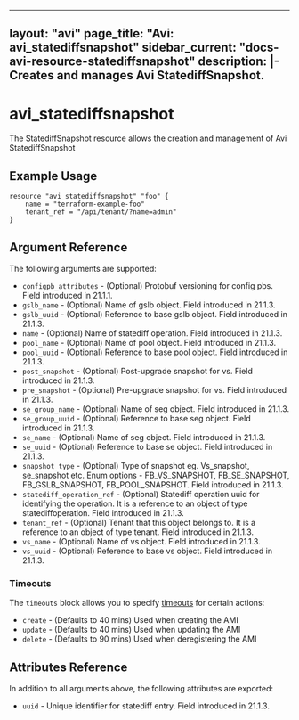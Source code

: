 <!--
    Copyright 2021 VMware, Inc.
    SPDX-License-Identifier: Mozilla Public License 2.0
-->
---
layout: "avi"
page_title: "Avi: avi_statediffsnapshot"
sidebar_current: "docs-avi-resource-statediffsnapshot"
description: |-
  Creates and manages Avi StatediffSnapshot.
---

# avi_statediffsnapshot

The StatediffSnapshot resource allows the creation and management of Avi StatediffSnapshot

## Example Usage

```hcl
resource "avi_statediffsnapshot" "foo" {
    name = "terraform-example-foo"
    tenant_ref = "/api/tenant/?name=admin"
}
```

## Argument Reference

The following arguments are supported:

* `configpb_attributes` - (Optional) Protobuf versioning for config pbs. Field introduced in 21.1.1.
* `gslb_name` - (Optional) Name of gslb object. Field introduced in 21.1.3.
* `gslb_uuid` - (Optional) Reference to base gslb object. Field introduced in 21.1.3.
* `name` - (Optional) Name of statediff operation. Field introduced in 21.1.3.
* `pool_name` - (Optional) Name of pool object. Field introduced in 21.1.3.
* `pool_uuid` - (Optional) Reference to base pool object. Field introduced in 21.1.3.
* `post_snapshot` - (Optional) Post-upgrade snapshot for vs. Field introduced in 21.1.3.
* `pre_snapshot` - (Optional) Pre-upgrade snapshot for vs. Field introduced in 21.1.3.
* `se_group_name` - (Optional) Name of seg object. Field introduced in 21.1.3.
* `se_group_uuid` - (Optional) Reference to base seg object. Field introduced in 21.1.3.
* `se_name` - (Optional) Name of seg object. Field introduced in 21.1.3.
* `se_uuid` - (Optional) Reference to base se object. Field introduced in 21.1.3.
* `snapshot_type` - (Optional) Type of snapshot eg. Vs_snapshot, se_snapshot etc. Enum options - FB_VS_SNAPSHOT, FB_SE_SNAPSHOT, FB_GSLB_SNAPSHOT, FB_POOL_SNAPSHOT. Field introduced in 21.1.3.
* `statediff_operation_ref` - (Optional) Statediff operation uuid for identifying the operation. It is a reference to an object of type statediffoperation. Field introduced in 21.1.3.
* `tenant_ref` - (Optional) Tenant that this object belongs to. It is a reference to an object of type tenant. Field introduced in 21.1.3.
* `vs_name` - (Optional) Name of vs object. Field introduced in 21.1.3.
* `vs_uuid` - (Optional) Reference to base vs object. Field introduced in 21.1.3.


### Timeouts

The `timeouts` block allows you to specify [timeouts](https://www.terraform.io/docs/configuration/resources.html#timeouts) for certain actions:

* `create` - (Defaults to 40 mins) Used when creating the AMI
* `update` - (Defaults to 40 mins) Used when updating the AMI
* `delete` - (Defaults to 90 mins) Used when deregistering the AMI

## Attributes Reference

In addition to all arguments above, the following attributes are exported:

* `uuid` -  Unique identifier for statediff entry. Field introduced in 21.1.3.

